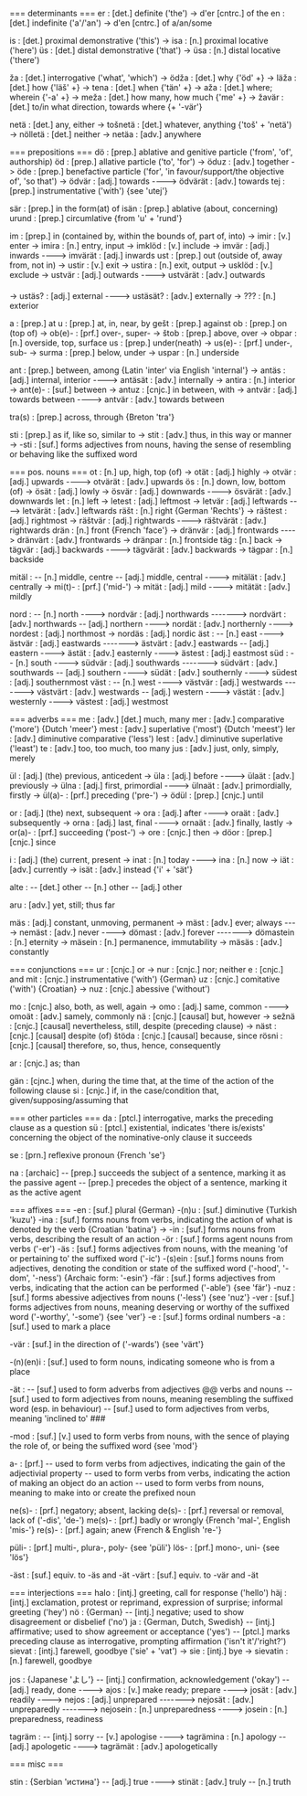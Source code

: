 === determinants ===
er : [det.] definite ('the')
-> d'er [cntrc.] of the
en : [det.] indefinite ('a'/'an')
-> d'en [cntrc.] of a/an/some

is : [det.] proximal demonstrative ('this')
-> isa : [n.] proximal locative ('here')
üs : [det.] distal demonstrative ('that')
-> üsa : [n.] distal locative ('there')

ža : [det.] interrogative ('what', 'which')
-> ödža : [det.] why {'öd' +}
-> läža : [det.] how {'läš' +}
-> tena : [det.] when {'tän' +}
-> aža  : [det.] where; wherein {'-a' +}
-> meža : [det.] how many, how much {'me' +}
-> žavär : [det.] to/in what direction, towards where {+ '-vär'}

netä : [det.] any, either
-> tošnetä : [det.] whatever, anything {'toš' + 'netä')
-> nölletä : [det.] neither
-> netäa : [adv.] anywhere

=== prepositions ===
dö  : [prep.] ablative and genitive particle ('from', 'of', authorship)
öd  : [prep.] allative particle ('to', 'for')
-> öduz : [adv.] together
-> öde : [prep.] benefactive particle ('for', 'in favour/support/the objective of', 'so that')
-> ödvär : [adj.] towards
----> ödvärät : [adv.] towards
tej : [prep.] instrumentative ('with') {see 'utej'}

sär : [prep.] in the form(at) of
isän : [prep.] ablative (about, concerning)
urund : [prep.] circumlative {from 'u' + 'rund'}

im : [prep.] in (contained by, within the bounds of, part of, into)
-> imir : [v.] enter
-> imira : [n.] entry, input
-> imklöd : [v.] include
-> imvär : [adj.] inwards
----> imvärät : [adj.] inwards
ust : [prep.] out (outside of, away from, not in)
-> ustir : [v.] exit
-> ustira : [n.] exit, output
-> usklöd : [v.] exclude
-> ustvär : [adj.] outwards
----> ustvärät : [adv.] outwards

####
-> ustäs? : [adj.] external
----> ustäsät? : [adv.] externally
-> ???   : [n.] exterior

a    : [prep.] at
u    : [prep.] at, in, near, by
gešt : [prep.] against
ob   : [prep.] on (top of)
-> ob(e)- : [prf.] over-, super-
-> štob : [prep.] above, over
-> obpar : [n.] overside, top, surface
us   : [prep.] under(neath)
-> us(e)- : [prf.] under-, sub-
-> surma : [prep.] below, under
-> uspar : [n.] underside

ant : [prep.] between, among {Latin 'inter' via English 'internal'}
-> antäs : [adj.] internal, interior
----> antäsät : [adv.] internally
-> antira : [n.] interior
-> ant(e)- : [suf.] between
-> antuz : [cnjc.] in between, with
-> antvär : [adj.] towards between
----> antvär : [adv.] towards between

tra(s) : [prep.] across, through {Breton 'tra'}

sti : [prep.] as if, like so, similar to
-> stit : [adv.] thus, in this way or manner
-> -sti : [suf.] forms adjectives from nouns, having the sense of resembling or behaving like the suffixed word

=== pos. nouns ===
ot : [n.] up, high, top (of)
-> otät : [adj.] highly
-> otvär : [adj.] upwards
----> otvärät : [adv.] upwards
ös : [n.] down, low, bottom (of)
-> ösät : [adj.] lowly
-> ösvär : [adj.] downwards
----> ösvärät : [adv.] downwards
let  : [n.] left
-> letest : [adj.] leftmost
-> letvär : [adj.] leftwards
----> letvärät : [adv.] leftwards
räšt : [n.] right {German 'Rechts'}
-> räštest : [adj.] rightmost
-> räštvär : [adj.] rightwards
----> räštvärät : [adv.] rightwards
drän  : [n.] front {French 'face'}
-> dränvär : [adj.] frontwards
----> dränvärt : [adv.] frontwards
-> dränpar : [n.] frontside
täg  : [n.] back
-> tägvär : [adj.] backwards
----> tägvärät : [adv.] backwards
-> tägpar : [n.] backside

mitäl :
-- [n.] middle, centre
-- [adj.] middle, central
----> mitälät : [adv.] centrally
-> mi(t)- : [prf.] ('mid-')
-> mität : [adj.] mild
----> mitätät : [adv.] mildly

nord :
-- [n.] north
----> nordvär : [adj.] northwards
-------> nordvärt : [adv.] northwards
-- [adj.] northern
----> nordät : [adv.] northernly
----> nordest : [adj.] northmost
-> nordäs : [adj.] nordic
äst :
-- [n.] east
----> ästvär : [adj.] eastwards
-------> ästvärt : [adv.] eastwards
-- [adj.] eastern
----> ästät : [adv.] easternly
----> ästest : [adj.] eastmost
süd :
-- [n.] south
----> südvär : [adj.] southwards
-------> südvärt : [adv.] southwards
-- [adj.] southern
----> südät : [adv.] southernly
----> südest : [adj.] southernmost
väst :
-- [n.] west
----> västvär : [adj.] westwards
-------> västvärt : [adv.] westwards
-- [adj.] western
----> västät : [adv.] westernly
----> västest : [adj.] westmost

=== adverbs ===
me   : [adv.] [det.] much, many
mer  : [adv.] comparative ('more') {Dutch 'meer'}
mest : [adv.] superlative ('most') {Dutch 'meest'}
ler  : [adv.] diminutive comparative ('less')
lest : [adv.] diminutive superlative ('least')
te   : [adv.] too, too much, too many
jus  : [adv.] just, only, simply, merely

ül : [adj.] (the) previous, anticedent 
-> üla : [adj.] before
----> ülaät : [adv.] previously
-> ülna : [adj.] first, primordial
----> ülnaät : [adv.] primordially, firstly
-> ül(a)- : [prf.] preceding ('pre-')
-> ödül : [prep.] [cnjc.] until

or : [adj.] (the) next, subsequent
-> ora : [adj.] after
----> oraät : [adv.] subsequently
-> orna : [adj.] last, final
----> ornaät : [adv.] finally, lastly
-> or(a)- : [prf.] succeeding ('post-')
-> ore : [cnjc.] then
-> döor : [prep.] [cnjc.] since

i  : [adj.] (the) current, present
-> inat : [n.] today
----> ina : [n.] now
-> iät : [adv.] currently
-> isät : [adv.] instead {'i' + 'sät'}

alte :
-- [det.] other
-- [n.] other
-- [adj.] other

aru : [adv.] yet, still; thus far

mäs : [adj.] constant, unmoving, permanent
-> mäst : [adv.] ever; always
----> nemäst : [adv.] never
----> dömast : [adv.] forever
-------> dömastein : [n.] eternity
-> mäsein : [n.] permanence, immutability
-> mäsäs : [adv.] constantly

=== conjunctions ===
ur : [cnjc.] or
-> nur : [cnjc.] nor; neither
e   : [cnjc.] and
mit : [cnjc.] instrumentative ('with') {German}
uz  : [cnjc.] comitative ('with') {Croatian}
-> nuz : [cnjc.] abessive ('without')

mo    : [cnjc.] also, both, as well, again
-> omo : [adj.] same, common
----> omoät : [adv.] samely, commonly
nä    : [cnjc.] [causal] but, however
-> sežnä : [cnjc.] [causal] nevertheless, still, despite (preceding clause)
-> näst : [cnjc.] [causal] despite (of)
štöda : [cnjc.] [causal] because, since
rösni : [cnjc.] [causal] therefore, so, thus, hence, consequently

ar : [cnjc.] as; than

gän : [cjnc.] when, during the time that, at the time of the action of the following clause
si  : [cnjc.] if, in the case/condition that, given/supposing/assuming that

=== other particles ===
da : [ptcl.] interrogative, marks the preceding clause as a question
sü : [ptcl.] existential, indicates 'there is/exists' concerning the object of the nominative-only clause it succeeds 

se : [prn.] reflexive pronoun {French 'se'}

na : [archaic]
-- [prep.] succeeds the subject of a sentence, marking it as the passive agent
-- [prep.] precedes the object of a sentence, marking it as the active agent

=== affixes ===
-en     : [suf.] plural {German}
-(n)u   : [suf.] diminutive {Turkish 'kuzu'}
-ina    : [suf.] forms nouns from verbs, indicating the action of what is denoted by the verb {Croatian 'batina'}
-> -in  : [suf.] forms nouns from verbs, describing the result of an action
-ör     : [suf.] forms agent nouns from verbs ('-er') 
-äs     : [suf.] forms adjectives from nouns, with the meaning 'of or pertaining to' the suffixed word ('-ic')
-(s)ein : [suf.] forms nouns from adjectives, denoting the condition or state of the suffixed word ('-hood', '-dom', '-ness') {Archaic form: '-esin'}
-fär    : [suf.] forms adjectives from verbs, indicating that the action can be performed ('-able') {see 'fär'}
-nuz    : [suf.] forms abessive adjectives from nouns ('-less') {see 'nuz'}
-ver    : [suf.] forms adjectives from nouns, meaning deserving or worthy of the suffixed word ('-worthy', '-some') {see 'ver'}
-e      : [suf.] forms ordinal numbers
-a      : [suf.] used to mark a place

-vär : [suf.] in the direction of ('-wards') {see 'värt'}

-(n)(en)i : [suf.] used to form nouns, indicating someone who is from a place

-ät :
-- [suf.] used to form adverbs from adjectives @@ verbs and nouns
-- [suf.] used to form adjectives from nouns, meaning resembling the suffixed word (esp. in behaviour)
-- [suf.] used to form adjectives from verbs, meaning 'inclined to' ###

-mod : [suf.] [v.] used to form verbs from nouns, with the sence of playing the role of, or being the suffixed word {see 'mod'}

a- : [prf.]
-- used to form verbs from adjectives, indicating the gain of the adjectivial property
-- used to form verbs from verbs, indicating the action of making an object do an action
-- used to form verbs from nouns, meaning to make into or create the prefixed noun

ne(s)- : [prf.] negatory; absent, lacking
de(s)- : [prf.] reversal or removal, lack of ('-dis', 'de-')
me(s)- : [prf.] badly or wrongly {French 'mal-', English 'mis-'}
re(s)- : [prf.] again; anew {French & English 're-'} 

püli- : [prf.] multi-, plura-, poly- {see 'püli'}
lös-  : [prf.] mono-, uni- {see 'lös'}

-äst : [suf.] equiv. to -äs and -ät
-värt : [suf.] equiv. to -vär and -ät

=== interjections ===
halo : [intj.] greeting, call for response ('hello')
häj  : [intj.] exclamation, protest or reprimand, expression of surprise; informal greeting ('hey')
nö : {German}
-- [intj.] negative; used to show disagreement or disbelief ('no')
ja : {German, Dutch, Swedish}
-- [intj.] affirmative; used to show agreement or acceptance ('yes')
-- [ptcl.] marks preceding clause as interrogative, prompting affirmation ('isn't it'/'right?')
sievat : [intj.] farewell, goodbye ('sie' + 'vat')
-> sie : [intj.] bye
-> sievatin : [n.] farewell, goodbye

jos : {Japanese 'よし'}
-- [intj.] confirmation, acknowledgement ('okay')
-- [adj.] ready, done
----> ajos : [v.] make ready; prepare
----> josät : [adv.] readily
----> nejos : [adj.] unprepared
-------> nejosät : [adv.] unpreparedly
-------> nejosein : [n.] unpreparedness
----> josein : [n.] preparedness, readiness

tagräm :
-- [intj.] sorry
-- [v.] apologise
----> tagrämina : [n.] apology
-- [adj.] apologetic
----> tagrämät : [adv.] apologetically

=== misc ===

stin : {Serbian 'истина'}
-- [adj.] true
----> stinät : [adv.] truly 
-- [n.] truth
